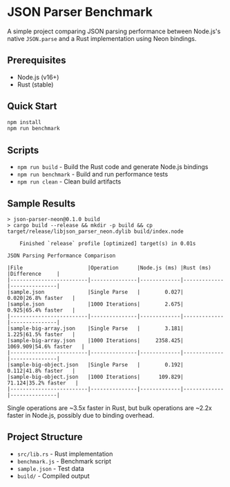 # JSON Parser Benchmark

A simple project comparing JSON parsing performance between Node.js's native `JSON.parse` and a Rust implementation using Neon bindings.

## Prerequisites

- Node.js (v16+)
- Rust (stable)

## Quick Start

```bash
npm install
npm run benchmark
```

## Scripts

- `npm run build` - Build the Rust code and generate Node.js bindings
- `npm run benchmark` - Build and run performance tests
- `npm run clean` - Clean build artifacts

## Sample Results

```
> json-parser-neon@0.1.0 build
> cargo build --release && mkdir -p build && cp target/release/libjson_parser_neon.dylib build/index.node

    Finished `release` profile [optimized] target(s) in 0.01s

JSON Parsing Performance Comparison

|File                     |Operation      |Node.js (ms) |Rust (ms)    |Difference     |
|-------------------------|---------------|-------------|-------------|---------------|
|sample.json              |Single Parse   |        0.027|        0.020|26.8% faster   |
|sample.json              |1000 Iterations|        2.675|        0.925|65.4% faster   |
|-------------------------|---------------|-------------|-------------|---------------|
|sample-big-array.json    |Single Parse   |        3.181|        1.225|61.5% faster   |
|sample-big-array.json    |1000 Iterations|     2358.425|     1069.909|54.6% faster   |
|-------------------------|---------------|-------------|-------------|---------------|
|sample-big-object.json   |Single Parse   |        0.192|        0.112|41.8% faster   |
|sample-big-object.json   |1000 Iterations|      109.829|       71.124|35.2% faster   |
|-------------------------|---------------|-------------|-------------|---------------|
```

Single operations are ~3.5x faster in Rust, but bulk operations are ~2.2x faster in Node.js, possibly due to binding overhead.

## Project Structure

- `src/lib.rs` - Rust implementation
- `benchmark.js` - Benchmark script
- `sample.json` - Test data
- `build/` - Compiled output

